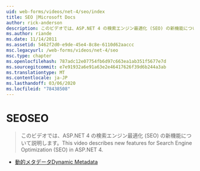 ```yaml
---
uid: web-forms/videos/net-4/seo/index
title: SEO |Microsoft Docs
author: rick-anderson
description: このビデオでは、ASP.NET 4 の検索エンジン最適化 (SEO) の新機能について説明します。
ms.author: riande
ms.date: 11/14/2011
ms.assetid: 5462f2d0-e9de-45e4-8c8e-6110d62aaccc
msc.legacyurl: /web-forms/videos/net-4/seo
msc.type: chapter
ms.openlocfilehash: 787adc12e07754fb6d97c663ea1ab351f5677e7d
ms.sourcegitcommit: e7e91932a6e91a63e2e46417626f39d6b244a3ab
ms.translationtype: MT
ms.contentlocale: ja-JP
ms.lasthandoff: 03/06/2020
ms.locfileid: "78438508"
---
```

# <a name="seo"></a><span data-ttu-id="93409-103">SEO</span><span class="sxs-lookup"><span data-stu-id="93409-103">SEO</span></span>

> <span data-ttu-id="93409-104">このビデオでは、ASP.NET 4 の検索エンジン最適化 (SEO) の新機能について説明します。</span><span class="sxs-lookup"><span data-stu-id="93409-104">This video describes new features for Search Engine Optimization (SEO) in ASP.NET 4.</span></span>

- [<span data-ttu-id="93409-105">動的メタデータ</span><span class="sxs-lookup"><span data-stu-id="93409-105">Dynamic Metadata</span></span>](aspnet-4-quick-hit-dynamic-metadata.md)

